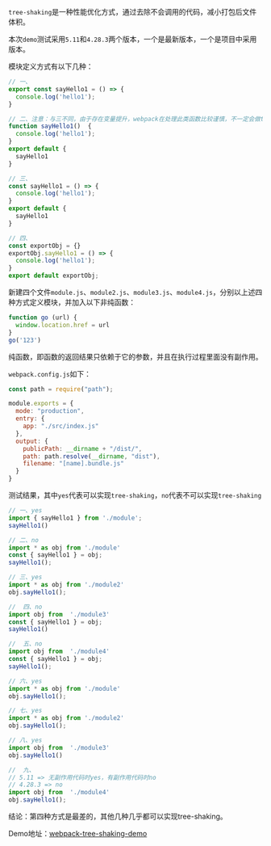 `tree-shaking`是一种性能优化方式，通过去除不会调用的代码，减小打包后文件体积。

本次`demo`测试采用`5.11`和`4.28.3`两个版本，一个是最新版本，一个是项目中采用版本。

模块定义方式有以下几种：

```js
// 一、
export const sayHello1 = () => {
  console.log('hello1');
}

// 二、注意：与三不同，由于存在变量提升，webpack在处理此类函数比较谨慎，不一定会做tree shaking
function sayHello1()  {
  console.log('hello1');
}
export default {
  sayHello1
}

// 三、
const sayHello1 = () => {
  console.log('hello1');
}
export default {
  sayHello1
}

// 四、
const exportObj = {}
exportObj.sayHello1 = () => {
  console.log('hello1');
}
export default exportObj;
```

新建四个文件`module.js`、`module2.js`、`module3.js`、`module4.js`，分别以上述四种方式定义模块，并加入以下非纯函数：

```js
function go (url) {
  window.location.href = url
}
go('123')
```

纯函数，即函数的返回结果只依赖于它的参数，并且在执行过程里面没有副作用。

`webpack.config.js`如下：

```js
const path = require("path");

module.exports = {
  mode: "production",
  entry: {
    app: "./src/index.js"
  },
  output: {
    publicPath: __dirname + "/dist/",
    path: path.resolve(__dirname, "dist"),
    filename: "[name].bundle.js"
  }
}
```

测试结果，其中`yes`代表可以实现`tree-shaking`，`no`代表不可以实现`tree-shaking`

```js
// 一、yes
import { sayHello1 } from './module';
sayHello1()

// 二、no
import * as obj from './module'
const { sayHello1 } = obj;
sayHello1();

// 三、yes
import * as obj from './module2'
obj.sayHello1();

//  四、no
import obj from  './module3'
const { sayHello1 } = obj;
sayHello1()

//  五、no
import obj from  './module4'
const { sayHello1 } = obj;
sayHello1();

// 六、yes
import * as obj from './module'
obj.sayHello1();

// 七、yes
import * as obj from './module2'
obj.sayHello1();

// 八、yes
import obj from  './module3'
obj.sayHello1()

//  九、
// 5.11 => 无副作用代码时yes，有副作用代码时no
// 4.28.3 => no
import obj from  './module4'
obj.sayHello1();
```

结论：第四种方式是最差的，其他几种几乎都可以实现tree-shaking。

Demo地址：[webpack-tree-shaking-demo](https://github.com/novlan1/webpack-tree-shaking-demo.git)

